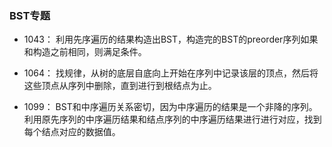### BST专题

- 1043： 利用先序遍历的结果构造出BST，构造完的BST的preorder序列如果和构造之前相同，则满足条件。

- 1064： 找规律，从树的底层自底向上开始在序列中记录该层的顶点，然后将这些顶点从序列中删除，直到进行到根结点为止。

- 1099： BST和中序遍历关系密切，因为中序遍历的结果是一个非降的序列。利用原先序列的中序遍历结果和结点序列的中序遍历结果进行进行对应，找到每个结点对应的数据值。
